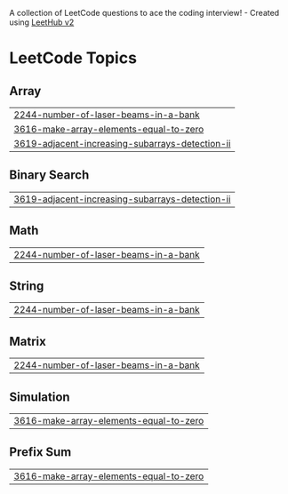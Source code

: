 A collection of LeetCode questions to ace the coding interview! - Created using [LeetHub v2](https://github.com/arunbhardwaj/LeetHub-2.0)
<!---LeetCode Topics Start-->
# LeetCode Topics
## Array
|  |
| ------- |
| [2244-number-of-laser-beams-in-a-bank](https://github.com/nirajguptaa/Leetcode-DSA/tree/master/2244-number-of-laser-beams-in-a-bank) |
| [3616-make-array-elements-equal-to-zero](https://github.com/nirajguptaa/Leetcode-DSA/tree/master/3616-make-array-elements-equal-to-zero) |
| [3619-adjacent-increasing-subarrays-detection-ii](https://github.com/nirajguptaa/Leetcode-DSA/tree/master/3619-adjacent-increasing-subarrays-detection-ii) |
## Binary Search
|  |
| ------- |
| [3619-adjacent-increasing-subarrays-detection-ii](https://github.com/nirajguptaa/Leetcode-DSA/tree/master/3619-adjacent-increasing-subarrays-detection-ii) |
## Math
|  |
| ------- |
| [2244-number-of-laser-beams-in-a-bank](https://github.com/nirajguptaa/Leetcode-DSA/tree/master/2244-number-of-laser-beams-in-a-bank) |
## String
|  |
| ------- |
| [2244-number-of-laser-beams-in-a-bank](https://github.com/nirajguptaa/Leetcode-DSA/tree/master/2244-number-of-laser-beams-in-a-bank) |
## Matrix
|  |
| ------- |
| [2244-number-of-laser-beams-in-a-bank](https://github.com/nirajguptaa/Leetcode-DSA/tree/master/2244-number-of-laser-beams-in-a-bank) |
## Simulation
|  |
| ------- |
| [3616-make-array-elements-equal-to-zero](https://github.com/nirajguptaa/Leetcode-DSA/tree/master/3616-make-array-elements-equal-to-zero) |
## Prefix Sum
|  |
| ------- |
| [3616-make-array-elements-equal-to-zero](https://github.com/nirajguptaa/Leetcode-DSA/tree/master/3616-make-array-elements-equal-to-zero) |
<!---LeetCode Topics End-->